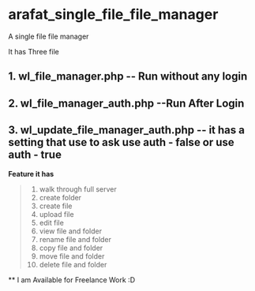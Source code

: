 # arafat_single_file_file_manager
A single file file manager 

It has Three file 
## 1. wl_file_manager.php -- Run without any login
## 2. wl_file_manager_auth.php --Run After Login
## 3. wl_update_file_manager_auth.php -- it has a setting that use to ask use auth - false or use auth - true

**Feature it has**
> 1. walk through full server
> 2. create folder
> 3. create file
> 4. upload file
> 5. edit file
> 6. view file and folder
> 7. rename file and folder
> 8. copy file and folder
> 9. move file and folder
> 10. delete file and folder

** I am Available for Freelance Work :D
